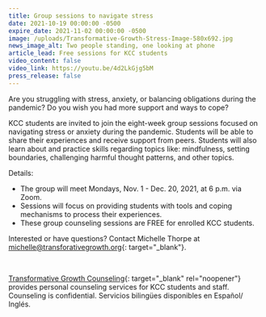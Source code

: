 ```yaml
---
title: Group sessions to navigate stress
date: 2021-10-19 00:00:00 -0500
expire_date: 2021-11-02 00:00:00 -0500
image: /uploads/Transformative-Growth-Stress-Image-580x692.jpg
news_image_alt: Two people standing, one looking at phone
article_lead: Free sessions for KCC students
video_content: false
video_link: https://youtu.be/4d2LkGjg5bM
press_release: false
---
```

Are you struggling with stress, anxiety, or balancing obligations during the pandemic? Do you wish you had more support and ways to cope?&nbsp;

KCC students are invited to join the eight-week group sessions focused on navigating stress or anxiety during the pandemic. Students will be able to share their experiences and receive support from peers. Students will also learn about and practice skills regarding topics like: mindfulness, setting boundaries, challenging harmful thought patterns, and other topics.&nbsp;

Details:

* The group will meet Mondays, Nov. 1 - Dec. 20, 2021, at 6 p.m. via Zoom.
* Sessions will focus on providing students with tools and coping mechanisms to process their experiences.
* These group counseling sessions are FREE for enrolled KCC students.

Interested or have questions? Contact Michelle Thorpe at [michelle@transforativegrowth.org](mailto:michelle@transforativegrowth.org){: target="_blank"}.

&nbsp;

[Transformative Growth Counseling](https://www.kcc.edu/student-resources/counseling-and-referral-services/){: target="_blank" rel="noopener"} provides personal counseling services for KCC students and staff. Counseling is confidential. Servicios bilingües disponibles en Espa&ntilde;ol/ Inglés.

